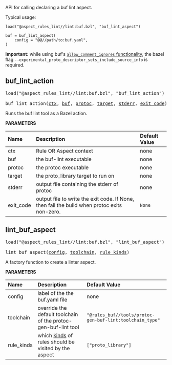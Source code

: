 <!-- Generated with Stardoc: http://skydoc.bazel.build -->

API for calling declaring a buf lint aspect.

Typical usage:

```
load("@aspect_rules_lint//lint:buf.bzl", "buf_lint_aspect")

buf = buf_lint_aspect(
    config = "@@//path/to:buf.yaml",
)
```

**Important:** while using buf's [`allow_comment_ignores` functionality](https://buf.build/docs/configuration/v1/buf-yaml#allow_comment_ignores), the bazel flag `--experimental_proto_descriptor_sets_include_source_info` is required.


<a id="buf_lint_action"></a>

## buf_lint_action

<pre>
load("@aspect_rules_lint//lint:buf.bzl", "buf_lint_action")

buf_lint_action(<a href="#buf_lint_action-ctx">ctx</a>, <a href="#buf_lint_action-buf">buf</a>, <a href="#buf_lint_action-protoc">protoc</a>, <a href="#buf_lint_action-target">target</a>, <a href="#buf_lint_action-stderr">stderr</a>, <a href="#buf_lint_action-exit_code">exit_code</a>)
</pre>

Runs the buf lint tool as a Bazel action.

**PARAMETERS**


| Name  | Description | Default Value |
| :------------- | :------------- | :------------- |
| <a id="buf_lint_action-ctx"></a>ctx |  Rule OR Aspect context   |  none |
| <a id="buf_lint_action-buf"></a>buf |  the buf-lint executable   |  none |
| <a id="buf_lint_action-protoc"></a>protoc |  the protoc executable   |  none |
| <a id="buf_lint_action-target"></a>target |  the proto_library target to run on   |  none |
| <a id="buf_lint_action-stderr"></a>stderr |  output file containing the stderr of protoc   |  none |
| <a id="buf_lint_action-exit_code"></a>exit_code |  output file to write the exit code. If None, then fail the build when protoc exits non-zero.   |  `None` |


<a id="lint_buf_aspect"></a>

## lint_buf_aspect

<pre>
load("@aspect_rules_lint//lint:buf.bzl", "lint_buf_aspect")

lint_buf_aspect(<a href="#lint_buf_aspect-config">config</a>, <a href="#lint_buf_aspect-toolchain">toolchain</a>, <a href="#lint_buf_aspect-rule_kinds">rule_kinds</a>)
</pre>

A factory function to create a linter aspect.

**PARAMETERS**


| Name  | Description | Default Value |
| :------------- | :------------- | :------------- |
| <a id="lint_buf_aspect-config"></a>config |  label of the the buf.yaml file   |  none |
| <a id="lint_buf_aspect-toolchain"></a>toolchain |  override the default toolchain of the protoc-gen-buf-lint tool   |  `"@rules_buf//tools/protoc-gen-buf-lint:toolchain_type"` |
| <a id="lint_buf_aspect-rule_kinds"></a>rule_kinds |  which [kinds](https://bazel.build/query/language#kind) of rules should be visited by the aspect   |  `["proto_library"]` |


